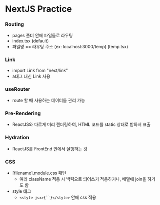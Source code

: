 # NextJS Practice

### Routing
- pages 폴더 안에 파일들로 라우팅
- index.tsx (default)
- 파일명 == 라우팅 주소 (ex: localhost:3000/temp) (temp.tsx)

### Link
- import Link from "next/link"
- a태그 대신 Link 사용

### useRouter
- route 할 때 사용하는 데이터들 관리 가능

### Pre-Rendering
- ReactJS와 다르게 미리 렌더링하여, HTML 코드를 static 상태로 받와서 표출

### Hydration
- ReactJS를 FrontEnd 안에서 실행하는 것

### CSS
- [filename].module.css 패턴
  - 여러 className 적용 시 백틱으로 띄어쓰기 적용하거나, 배열에 join을 하기도 함
- style 태그
  - `<style jsx>{``}</style>` 안에 css 적용
